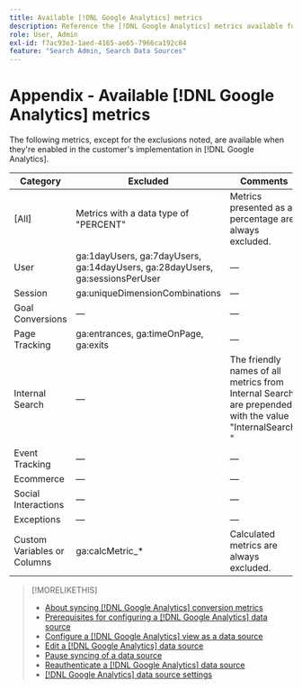 ```yaml
---
title: Available [!DNL Google Analytics] metrics
description: Reference the [!DNL Google Analytics] metrics available for data sources.
role: User, Admin
exl-id: f7ac93e3-1aed-4165-ae65-7966ca192c84
feature: "Search Admin, Search Data Sources"
---
```

# Appendix - Available [!DNL Google Analytics] metrics

The following metrics, except for the exclusions noted, are available when they're enabled in the customer's implementation in [!DNL Google Analytics].

<!-- Notes as FYI to self:
>[!NOTE]
>
>* For some of these metrics, [!DNL Google] assigns the friendly name, and the name is consistent. For some metrics, the advertiser assigns the friendly name in [!DNL Google Analytics], and the name has a dynamic value.
>* Some metrics are assigned at the property level, and others are assigned at the view level.
-->

| Category | Excluded | Comments |
| ---- | ---- | ---- |
| \[All\] | Metrics with a data type of "PERCENT" | Metrics presented as a percentage are always excluded. |
| User | ga:1dayUsers, ga:7dayUsers, ga:14dayUsers, ga:28dayUsers, ga:sessionsPerUser | &mdash; |
| Session | ga:uniqueDimensionCombinations | &mdash; |
| Goal Conversions | &mdash; | &mdash; |
| Page Tracking | ga:entrances, ga:timeOnPage, ga:exits | &mdash; |
| Internal Search | &mdash; | The friendly names of all metrics from Internal Search are prepended with the value "InternalSearch: " |
| Event Tracking | &mdash; | &mdash; |
| Ecommerce | &mdash; | &mdash; |
| Social Interactions | &mdash; | &mdash; |
| Exceptions | &mdash; | &mdash; |
| Custom Variables or Columns | ga:calcMetric_* | Calculated metrics are always excluded. |

>[!MORELIKETHIS]
>
>* [About syncing [!DNL Google Analytics] conversion metrics](data-source-about.md)
>* [Prerequisites for configuring a [!DNL Google Analytics] data source](data-source-prerequisites.md)
>* [Configure a [!DNL Google Analytics] view as a data source](data-source-configure.md)
>* [Edit a [!DNL Google Analytics] data source](data-source-edit.md)
>* [Pause syncing of a data source](data-source-pause.md)
>* [Reauthenticate a [!DNL Google Analytics] data source](data-source-reauthenticate.md)
>* [[!DNL Google Analytics] data source settings](data-source-settings.md)
